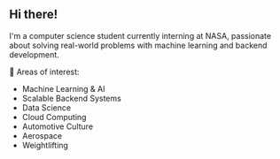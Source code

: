 ## Hi there!

I'm a computer science student currently interning at NASA, passionate about solving real-world problems with machine learning and backend development.

🌟 Areas of interest:

- Machine Learning & AI
- Scalable Backend Systems
- Data Science
- Cloud Computing
- Automotive Culture
- Aerospace
- Weightlifting
<!--
**amontejo1/amontejo1** is a ✨ _special_ ✨ repository because its `README.md` (this file) appears on your GitHub profile.

Here are some ideas to get you started:

- 🔭 I’m currently working on ...
- 🌱 I’m currently learning ...
- 👯 I’m looking to collaborate on ...
- 🤔 I’m looking for help with ...
- 💬 Ask me about ...
- 📫 How to reach me: ...
- 😄 Pronouns: ...
- ⚡ Fun fact: ...
-->
